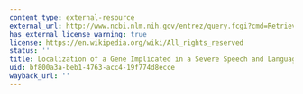 ```yaml
---
content_type: external-resource
external_url: http://www.ncbi.nlm.nih.gov/entrez/query.fcgi?cmd=Retrieve&db=PubMed&dopt=Citation&list_uids=9462748
has_external_license_warning: true
license: https://en.wikipedia.org/wiki/All_rights_reserved
status: ''
title: Localization of a Gene Implicated in a Severe Speech and Language Disorder
uid: bf800a3a-beb1-4763-acc4-19f774d8ecce
wayback_url: ''
---
```

